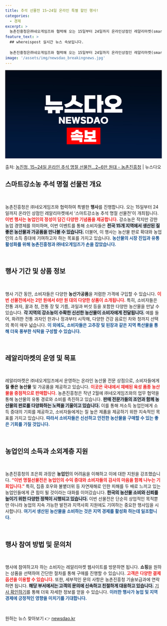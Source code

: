 ```yaml
---
title: 추석 선물전 15~24일 온라인 특별 할인 행사!
categories:
  - 경제
excerpt: >
  농촌진흥청은㈜네오게임즈와 협력해 오는 15일부터 24일까지 온라인상점인 레알리마켓(smartstore.nav…
feature_text: >
  ## whereispost 실시간 뉴스 속보입니다.

  농촌진흥청은㈜네오게임즈와 협력해 오는 15일부터 24일까지 온라인상점인 레알리마켓(smartstore.nav…
image: '/assets/img/newsdao_breakingnews.jpg'
---
```


![뉴스다오 속보](/assets/img/newsdao_breakingnews.jpg)

<p>출처: <a href="https://newsdao.kr/1932" rel="dofollow">농진청, 15~24일 온라인 추석 명절 선물전…2~6만 원대 - 농촌진흥청</a> | 뉴스다오</p>

<h2 data-ke-size="size26">스마트강소농 추석 명절 선물전 개요</h2>
<p data-ke-size="size16">&nbsp;</p>
농촌진흥청은 ㈜네오게임즈와 협력하여 특별한 <b>행사</b>를 진행합니다. 오는 15일부터 24일까지 온라인 상점인 레알리마켓에서 ‘스마트강소농 추석 명절 선물전’이 개최됩니다. <b><span style="color: #ee2323;">이번 행사는 농업인의 정성이 담긴 다양한 기념품을 제공합니다.</span></b> 강소농은 작지만 강한 농업 경영체를 의미하며, 이번 이벤트를 통해 소비자들은 <b><span style="background-color: #21538527;">전국 15개 지역에서 생산된 질 좋은 농산물과 가공품을 만나볼 수 있습니다.</span></b> 더불어, 이 행사는 농산물 판로 확대와 농업인의 소득 증대에 기여하고자 하는 목표를 가지고 있습니다. <b><span style="color: #1a5490;">농산물의 시장 진입과 유통 활성화를 위해 농촌진흥청과 ㈜네오게임즈가 손을 잡았습니다.</span></b> 

<p data-ke-size="size16">&nbsp;</p>

<h2 data-ke-size="size26">행사 기간 및 상품 정보</h2>
<p data-ke-size="size16">&nbsp;</p>
행사 기간 동안, 소비자들은 다양한 <b>농산가공품</b>을 저렴한 가격에 구입할 수 있습니다. <b><span style="color: #ee2323;">이번 선물전에서는 2만 원에서 6만 원 대의 다양한 상품이 소개됩니다.</span></b> 특히, 소비자들은 전통 과자, 꿀과 청, 전통 장 및 기름, 과일과 버섯 등을 포함한 다양한 농산물을 만날 수 있습니다. <b><span style="background-color: #21538527;">각 지역의 강소농이 수확한 신선한 농산물이 소비자에게 전달됩니다.</span></b> 예를 들어, 화려한 전통 과자인 한과나 정과부터 시작해, 다양한 건강 음료인 차와 청까지 선택의 폭이 매우 넓습니다. <b><span style="color: #1a5490;">이 외에도, 소비자들은 고추장 및 된장과 같은 지역 특산물을 통해 더욱 풍부한 식탁을 구성할 수 있습니다.</span></b>

<p data-ke-size="size16">&nbsp;</p>

<h2 data-ke-size="size26">레알리마켓의 운영 및 목표</h2>
<p data-ke-size="size16">&nbsp;</p>
레알리마켓은 ㈜네오게임즈에서 운영하는 온라인 농산물 전문 상점으로, 소비자들에게 <b>질 좋은 농산물</b> 및 가공품을 제공하고 있습니다. <b><span style="color: #ee2323;">이곳은 국내에서 재배된 육성 품종 농산물을 중점적으로 판매합니다.</span></b> 농촌진흥청은 작년 2월에 ㈜네오게임즈와의 업무 협약을 통해 농산물의 유통 경로와 소비를 촉진하고 있습니다. <b><span style="background-color: #21538527;">판매 전문가들의 조언과 함께 농산물의 판로를 다양화하는 노력을 기울이고 있습니다.</span></b> 이를 통해 저소득 농업인에게 소득 증대의 기회를 제공하고, 소비자들에게는 질 높은 제품을 제공하기 위한 지속적인 목표를 가지고 있습니다. <b><span style="color: #1a5490;">따라서 소비자들은 신선하고 안전한 농산물을 구매할 수 있는 좋은 기회를 가질 것입니다.</span></b>

<p data-ke-size="size16">&nbsp;</p>

<h2 data-ke-size="size26">농업인의 소득과 소외계층 지원</h2>
<p data-ke-size="size16">&nbsp;</p>
농촌진흥청의 조은희 과장은 <b>농업인</b>의 어려움을 이해하고 이에 대한 지원을 강조했습니다. <b><span style="color: #ee2323;">“이번 명절선물전은 농업인의 수익 증대와 소비자들의 감사의 마음을 함께 나누는 기회입니다.”</span></b> 특히, 집중 호우와 불볕더위 등 자연재해로 인한 피해를 두 배로 느끼고 있는 농업인들에게 큰 힘이 될 것이라는 대화를 이어갔습니다. <b><span style="background-color: #21538527;">한국의 농산물 소비와 신뢰를 높이기 위한 다양한 정책이 시행되고 있습니다.</span></b> 이번 선물전은 단순히 상업적인 목적뿐만 아니라 농업의 지속 가능한 발전과 지역사회 지원에도 기여하는 중요한 행사임을 시사합니다. <b><span style="color: #1a5490;">여기서 생산된 농산물을 소비하는 것은 지역 경제를 활성화 하는데 일조합니다.</span></b>

<p data-ke-size="size16">&nbsp;</p>

<h2 data-ke-size="size26">행사 참여 방법 및 문의처</h2>
<p data-ke-size="size16">&nbsp;</p>
행사에 참여하고자 하는 소비자는 레알리마켓 웹사이트를 방문하면 됩니다. <b>쇼핑</b>을 원하는 상품을 선택하여 간단한 절차를 통해 구매를 진행할 수 있습니다. <b><span style="color: #ee2323;">고객은 다양한 결제 옵션을 이용할 수 있습니다.</span></b> 또한, 세부적인 문의 사항은 농촌진흥청 기술보급과에 연락하면 됩니다. <b><span style="background-color: #21538527;">해당 부서에서는 고객의 문의에 신속하고 친절하게 대응하고 있습니다.</span></b> <a href="https://newsdao.kr/1932">기사 확인하기</a>를 통해 더욱 자세한 정보를 얻을 수 있습니다. <b><span style="color: #1a5490;">이러한 행사가 농업 및 지역 경제에 긍정적인 영향을 미치기를 기대합니다.</span></b>

<p data-ke-size="size16">&nbsp;</p> 

원하는 뉴스 찾아보기 👉 <a href="https://newsdao.kr" rel="dofollow">newsdao.kr</a>


